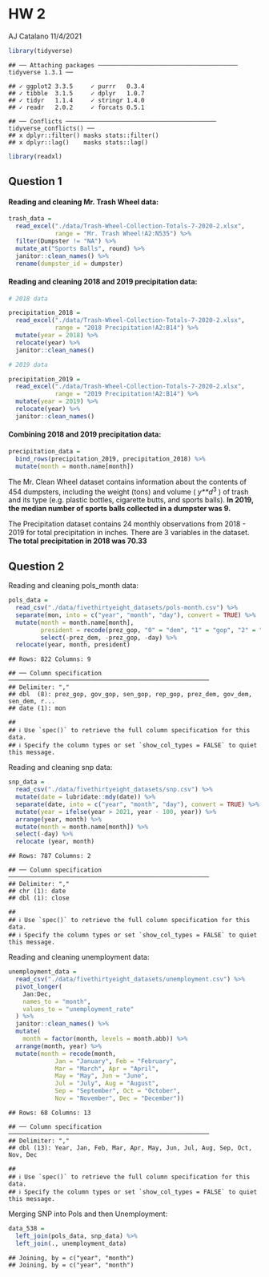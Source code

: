 HW 2
================
AJ Catalano
11/4/2021

``` r
library(tidyverse)
```

    ## ── Attaching packages ─────────────────────────────────────── tidyverse 1.3.1 ──

    ## ✓ ggplot2 3.3.5     ✓ purrr   0.3.4
    ## ✓ tibble  3.1.5     ✓ dplyr   1.0.7
    ## ✓ tidyr   1.1.4     ✓ stringr 1.4.0
    ## ✓ readr   2.0.2     ✓ forcats 0.5.1

    ## ── Conflicts ────────────────────────────────────────── tidyverse_conflicts() ──
    ## x dplyr::filter() masks stats::filter()
    ## x dplyr::lag()    masks stats::lag()

``` r
library(readxl)
```

## Question 1

#### Reading and cleaning Mr. Trash Wheel data:

``` r
trash_data =
  read_excel("./data/Trash-Wheel-Collection-Totals-7-2020-2.xlsx",
             range = "Mr. Trash Wheel!A2:N535") %>%
  filter(Dumpster != "NA") %>%
  mutate_at("Sports Balls", round) %>%
  janitor::clean_names() %>%
  rename(dumpster_id = dumpster)
```

#### Reading and cleaning 2018 and 2019 precipitation data:

``` r
# 2018 data

precipitation_2018 =
  read_excel("./data/Trash-Wheel-Collection-Totals-7-2020-2.xlsx",
             range = "2018 Precipitation!A2:B14") %>%
  mutate(year = 2018) %>%
  relocate(year) %>%
  janitor::clean_names()

# 2019 data

precipitation_2019 =
  read_excel("./data/Trash-Wheel-Collection-Totals-7-2020-2.xlsx",
             range = "2019 Precipitation!A2:B14") %>%
  mutate(year = 2019) %>%
  relocate(year) %>%
  janitor::clean_names()
```

#### Combining 2018 and 2019 precipitation data:

``` r
precipitation_data = 
  bind_rows(precipitation_2019, precipitation_2018) %>%
  mutate(month = month.name[month])
```

The Mr. Clean Wheel dataset contains information about the contents of
454 dumpsters, including the weight (tons) and volume (
*y**d*<sup>3</sup>
) of trash and its type (e.g. plastic bottles, cigarette butts, and
sports balls). **In 2019, the median number of sports balls collected in
a dumpster was 9.**

The Precipitation dataset contains 24 monthly observations from 2018 -
2019 for total precipitation in inches. There are 3 variables in the
dataset. **The total precipitation in 2018 was 70.33**

## Question 2

Reading and cleaning pols_month data:

``` r
pols_data =
  read_csv("./data/fivethirtyeight_datasets/pols-month.csv") %>%
  separate(mon, into = c("year", "month", "day"), convert = TRUE) %>%
  mutate(month = month.name[month],
         president = recode(prez_gop, "0" = "dem", "1" = "gop", "2" = "gop")) %>%
         select(-prez_dem, -prez_gop, -day) %>%
  relocate(year, month, president)
```

    ## Rows: 822 Columns: 9

    ## ── Column specification ────────────────────────────────────────────────────────
    ## Delimiter: ","
    ## dbl  (8): prez_gop, gov_gop, sen_gop, rep_gop, prez_dem, gov_dem, sen_dem, r...
    ## date (1): mon

    ## 
    ## ℹ Use `spec()` to retrieve the full column specification for this data.
    ## ℹ Specify the column types or set `show_col_types = FALSE` to quiet this message.

Reading and cleaning snp data:

``` r
snp_data =
  read_csv("./data/fivethirtyeight_datasets/snp.csv") %>%
  mutate(date = lubridate::mdy(date)) %>%
  separate(date, into = c("year", "month", "day"), convert = TRUE) %>%
  mutate(year = ifelse(year > 2021, year - 100, year)) %>%
  arrange(year, month) %>%
  mutate(month = month.name[month]) %>%
  select(-day) %>%
  relocate (year, month)
```

    ## Rows: 787 Columns: 2

    ## ── Column specification ────────────────────────────────────────────────────────
    ## Delimiter: ","
    ## chr (1): date
    ## dbl (1): close

    ## 
    ## ℹ Use `spec()` to retrieve the full column specification for this data.
    ## ℹ Specify the column types or set `show_col_types = FALSE` to quiet this message.

Reading and cleaning unemployment data:

``` r
unemployment_data = 
  read_csv("./data/fivethirtyeight_datasets/unemployment.csv") %>%
  pivot_longer(
    Jan:Dec,
    names_to = "month",
    values_to = "unemployment_rate"
  ) %>%
  janitor::clean_names() %>%
  mutate(
    month = factor(month, levels = month.abb)) %>%
  arrange(month, year) %>%
  mutate(month = recode(month,
             Jan = "January", Feb = "February",
             Mar = "March", Apr = "April",
             May = "May", Jun = "June",
             Jul = "July", Aug = "August",
             Sep = "September", Oct = "October",
             Nov = "November", Dec = "December"))
```

    ## Rows: 68 Columns: 13

    ## ── Column specification ────────────────────────────────────────────────────────
    ## Delimiter: ","
    ## dbl (13): Year, Jan, Feb, Mar, Apr, May, Jun, Jul, Aug, Sep, Oct, Nov, Dec

    ## 
    ## ℹ Use `spec()` to retrieve the full column specification for this data.
    ## ℹ Specify the column types or set `show_col_types = FALSE` to quiet this message.

Merging SNP into Pols and then Unemployment:

``` r
data_538 = 
  left_join(pols_data, snp_data) %>%
  left_join(., unemployment_data)
```

    ## Joining, by = c("year", "month")
    ## Joining, by = c("year", "month")
